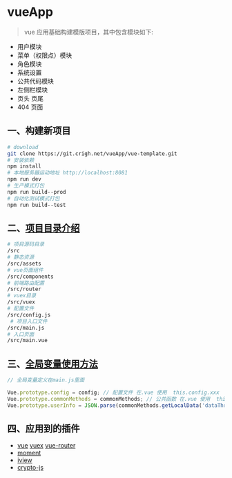 # vueApp

> vue 应用基础构建模版项目，其中包含模块如下:

- 用户模块
- 菜单（权限点）模块
- 角色模块
- 系统设置
- 公共代码模块
- 左侧栏模块
- 页头 页尾
- 404 页面

## 一、构建新项目

```bash
# download
git clone https://git.crigh.net/vueApp/vue-template.git
# 安装依赖
npm install
# 本地服务器运动地址 http://localhost:8081
npm run dev
# 生产模式打包
npm run build--prod
# 自动化测试模式打包
npm run build--test
```

## 二、[项目目录介绍](CATALOG.html)

```bash
# 项目源码目录
/src
# 静态资源
/src/assets
# vue页面组件
/src/components
# 前端路由配置
/src/router
# vuex目录
/src/vuex
# 配置文件
/src/config.js
 # 项目入口文件
/src/main.js
# 入口页面
/src/main.vue
```

## 三、[全局变量使用方法](COMMONJS.html)

```javascript
// 全局变量定义在main.js里面

Vue.prototype.config = config; // 配置文件 在.vue 使用  this.config.xxx  就能使用xxx配置
Vue.prototype.commonMethods = commonMethods; // 公共函数 在.vue 使用  this.commonMethods.xxx  就能使用xxx函数
Vue.prototype.userInfo = JSON.parse(commonMethods.getLocalData('dataThree', true, '{}')); // 用户信息 登陆后有效。在.vue 使用  this.userInfo获取
```

## 四、应用到的插件

- [vue][1] [vuex][2] [vue-router][3]
- [moment][4]
- [iview][5]
- [crypto-js][6]

[1]: https://cn.vuejs.org/v2/api/
[2]: https://vuex.vuejs.org/zh-cn/
[3]: https://router.vuejs.org/zh-cn/
[4]: http://momentjs.cn/docs/
[5]: https://www.iviewui.com/docs/guide/install
[6]: https://www.npmjs.com/package/crypto-js
